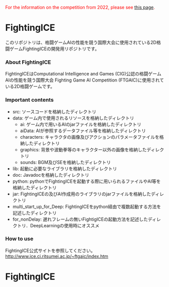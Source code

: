 <font color="red">For the information on the competition from 2022, please see [this page](https://github.com/TeamFightingICE/FightingICE/tree/master/DareFightingICE).</font>

# FightingICE #

このリポジトリは、格闘ゲームAIの性能を競う国際大会に使用されている2D格闘ゲームFightingICEの開発用リポジトリです。<br>


### About FightingICE ###
FightingICEはComputational Intelligence and Games (CIG)公認の格闘ゲームAIの性能を競う国際大会 Fighting Game AI Competition (FTGAIC)に使用されている2D格闘ゲームです。  

### Important contents ###
- src: ソースコードを格納したディレクトリ  
- data: ゲーム内で使用されるリソースを格納したディレクトリ  
	- ai: ゲーム内で用いるAIのjarファイルを格納したディレクトリ  
	- aiData: AIが参照するデータファイル等を格納したディレクトリ  
	- characters: キャラクタの画像及びアクションのパラメータファイルを格納したディレクトリ  
	- graphics: 背景や波動拳等のキャラクター以外の画像を格納したディレクトリ  
	- sounds: BGM及びSEを格納したディレクトリ  
- lib: 起動に必要なライブラリを格納したディレクトリ  
- doc: Javadocを格納したディレクトリ  
- python: pythonでFightingICEを起動する際に用いられるファイルやAI等を格納したディレクトリ  
- jar: FightingICEの及びAI作成用のライブラリのjarファイルを格納したディレクトリ  
- multi_start_up_for_Deep: FightingICEをpython経由で複数起動する方法を記述したディレクトリ
- for_nonDelay: 遅れフレームの無いFightigICEの起動方法を記述したディレクトリ．DeepLearningの使用時にオススメ

### How to use ###
FightingICE公式サイトを参照してください。  
<http://www.ice.ci.ritsumei.ac.jp/~ftgaic/index.htm>

# FightingICE #


